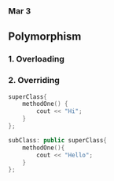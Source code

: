 ### Mar 3

## Polymorphism

### 1. Overloading 


### 2. Overriding
```cpp
superClass{
    methodOne() {
        cout << "Hi";
    }
};

subClass: public superClass{
    methodOne(){
        cout << "Hello";
    }
};
```